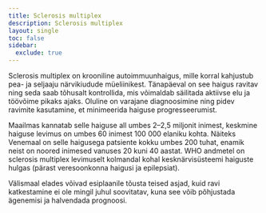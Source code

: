 ```yaml
---
title: Sclerosis multiplex
description: Sclerosis multiplex
layout: single
toc: false
sidebar:
  exclude: true
---
```


Sclerosis multiplex on krooniline autoimmuunhaigus, mille korral kahjustub pea- ja seljaaju närvikiudude müeliinikest. Tänapäeval on see haigus ravitav ning seda saab tõhusalt kontrollida, mis võimaldab säilitada aktiivse elu ja töövõime pikaks ajaks. Oluline on varajane diagnoosimine ning pidev ravimite kasutamine, et minimeerida haiguse progresseerumist.

Maailmas kannatab selle haiguse all umbes 2–2,5 miljonit inimest, keskmine haiguse levimus on umbes 60 inimest 100 000 elaniku kohta. Näiteks Venemaal on selle haigusega patsiente kokku umbes 200 tuhat, enamik neist on noored inimesed vanuses 20 kuni 40 aastat. WHO andmetel on sclerosis multiplex levimuselt kolmandal kohal kesknärvisüsteemi haiguste hulgas (pärast veresoonkonna haigusi ja epilepsiat).

Välismaal elades võivad esiplaanile tõusta teised asjad, kuid ravi katkestamine ei ole mingil juhul soovitatav, kuna see võib põhjustada ägenemisi ja halvendada prognoosi.
